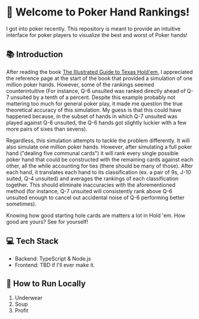 # 👋 Welcome to Poker Hand Rankings!

I got into poker recently. This repository is meant to provide an intuitive interface for poker players to visualize the best and worst of Poker hands!

## 📚 Introduction

After reading the book [The Illustrated Guide to Texas Hold'em](https://www.amazon.com/Illustrated-Guide-Texas-Holdem-Beginners/dp/1402206054/ref=asc_df_1402206054/?tag=hyprod-20&linkCode=df0&hvadid=266109685626&hvpos=&hvnetw=g&hvrand=7485851256982494418&hvpone=&hvptwo=&hvqmt=&hvdev=c&hvdvcmdl=&hvlocint=&hvlocphy=9008164&hvtargid=pla-490577259787&psc=1]), I appreciated the reference page at the start of the book that provided a simulation of one million poker hands. However, some of the rankings seemed counterintuitive (For instance, Q-6 unsuited was ranked directly ahead of Q-7 unsuited by a tenth of a percent. Despite this example probably not mattering too much for general poker play, it made me question the true theoretical accuracy of this simulation. My guess is that this could have happened because, in the subset of hands in which Q-7 unsuited was played against Q-6 unsuited, the Q-6 hands got slightly luckier with a few more pairs of sixes than sevens).

Regardless, this simulation attempts to tackle the problem differently. It will also simulate one million poker hands. However, after simulating a full poker hand ("dealing five communal cards") it will rank every single possible poker hand that could be constructed with the remaining cards against each other, all the while accounting for ties (there should be many of those). After each hand, it translates each hand to its classification (ex. a pair of 9s, J-10 suited, Q-4 unsuited) and averages the rankings of each classification together. This should eliminate inaccuracies with the aforementioned method (for instance, Q-7 unsuited will consistently rank above Q-6 unsuited enough to cancel out accidental noise of Q-6 performing better sometimes).

Knowing how good starting hole cards are matters a lot in Hold 'em. How good are yours? See for yourself!

## 💻 Tech Stack

- Backend: TypeScript & Node.js
- Frontend: TBD if I'll ever make it.

## 🏃 How to Run Locally

1. Underwear
2. Soup
3. Profit